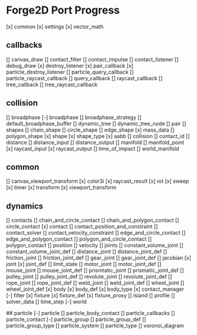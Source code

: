 # Forge2D Port Progress

[x] common
[x] settings
[x] vector_math

## callbacks
[] canvas_draw
[] contact_filter
[] contact_impulse
[] contact_listener
[] debug_draw
[x] destroy_listener
[x] pair_callback
[x] particle_destroy_listener
[] particle_query_callback
[] particle_raycast_callback
[] query_callback
[] raycast_callback
[] tree_callback
[] tree_raycast_callback

## collision
[] broadphase
	[-] broadphase
	[] broadphase_strategy
	[] default_broadphase_buffer
	[] dynamic_tree
	[] dynamic_tree_node
	[] pair
[] shapes
	[] chain_shape
	[] circle_shape
	[] edge_shape
	[x] mass_data
	[] polygon_shape
	[x] shape
	[x] shape_type
[x] aabb
[] collision
[] contact_id
[] distance
[] distance_input
[] distance_output
[] manifold
[] manifold_point
[x] raycast_input
[x] raycast_output
[] time_of_impact
[] world_manifold

## common
[] canvas_viewport_transform
[x] color3i
[x] raycast_result
[x] rot
[x] sweep
[x] timer
[x] transform
[x] viewport_transform

## dynamics
[] contacts
	[] chain_and_circle_contact
	[] chain_and_polygon_contact
	[] circle_contact
	[x] contact
	[] contact_position_and_constraint
	[] contact_solver
	[] contact_velocity_constraint
	[] edge_and_circle_contact
	[] edge_and_polygon_contact
	[] polygon_and_circle_contact
	[] polygon_contact
	[] position
	[] velocity
[] joints
	[] constant_volume_joint
	[] constant_volume_joint_def
	[] distance_joint
	[] distance_joint_def
	[] friction_joint
	[] friction_joint_def
	[] gear_joint
	[] gear_joint_def
	[] jacobian
	[x] joint
	[x] joint_def
	[] limit_state
	[] motor_joint
	[] motor_joint_def
	[] mouse_joint
	[] mouse_joint_def
	[] prismtatic_joint
	[] prismatic_joint_def
	[] pulley_joint
	[] pulley_joint_def
	[] revolute_joint
	[] revolute_joint_def
	[] rope_joint
	[] rope_joint_def
	[] weld_joint
	[] weld_joint_def
	[] wheel_joint
	[] wheel_joint_def
[x] body
[x] body_def
[x] body_type
[x] contact_manager
[-] filter
[x] fixture
[x] fixture_def
[x] fixture_proxy
[] island
[] profile
[] solver_data
[] time_step
[-] world

## particle
[-] particle
[] particle_body_contact
[] particle_callbacks
[] particle_contact
[-] particle_group
[] particle_group_def
[] particle_group_type
[] particle_system
[] particle_type
[] voronoi_diagram